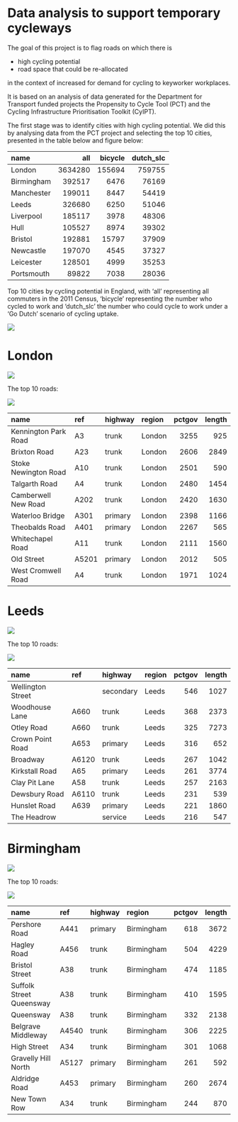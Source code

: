 
<!-- README.md is generated from README.Rmd. Please edit that file -->

# Data analysis to support temporary cycleways

<!-- badges: start -->

<!-- badges: end -->

The goal of this project is to flag roads on which there is

  - high cycling potential
  - road space that could be re-allocated

in the context of increased for demand for cycling to keyworker
workplaces.

It is based on an analysis of data generated for the Department for
Transport funded projects the Propensity to Cycle Tool (PCT) and the
Cycling Infrastructure Prioritisation Toolkit (CyIPT).

The first stage was to identify cities with high cycling potential. We
did this by analysing data from the PCT project and selecting the top 10
cities, presented in the table below and figure below:

| name       |     all | bicycle | dutch\_slc |
| :--------- | ------: | ------: | ---------: |
| London     | 3634280 |  155694 |     759755 |
| Birmingham |  392517 |    6476 |      76169 |
| Manchester |  199011 |    8447 |      54419 |
| Leeds      |  326680 |    6250 |      51046 |
| Liverpool  |  185117 |    3978 |      48306 |
| Hull       |  105527 |    8974 |      39302 |
| Bristol    |  192881 |   15797 |      37909 |
| Newcastle  |  197070 |    4545 |      37327 |
| Leicester  |  128501 |    4999 |      35253 |
| Portsmouth |   89822 |    7038 |      28036 |

Top 10 cities by cycling potential in England, with ‘all’ representing
all commuters in the 2011 Census, ‘bicycle’ representing the number who
cycled to work and ‘dutch\_slc’ the number who could cycle to work under
a ‘Go Dutch’ scenario of cycling uptake.

![](README_files/figure-gfm/unnamed-chunk-3-1.png)<!-- -->

# London

![](README_files/figure-gfm/unnamed-chunk-4-1.png)<!-- -->

The top 10 roads:

![](README_files/figure-gfm/unnamed-chunk-5-1.png)<!-- -->

| name                 | ref   | highway | region | pctgov | length |
| :------------------- | :---- | :------ | :----- | -----: | -----: |
| Kennington Park Road | A3    | trunk   | London |   3255 |    925 |
| Brixton Road         | A23   | trunk   | London |   2606 |   2849 |
| Stoke Newington Road | A10   | trunk   | London |   2501 |    590 |
| Talgarth Road        | A4    | trunk   | London |   2480 |   1454 |
| Camberwell New Road  | A202  | trunk   | London |   2420 |   1630 |
| Waterloo Bridge      | A301  | primary | London |   2398 |   1166 |
| Theobalds Road       | A401  | primary | London |   2267 |    565 |
| Whitechapel Road     | A11   | trunk   | London |   2111 |   1560 |
| Old Street           | A5201 | primary | London |   2012 |    505 |
| West Cromwell Road   | A4    | trunk   | London |   1971 |   1024 |

# Leeds

![](README_files/figure-gfm/unnamed-chunk-6-1.png)<!-- -->

The top 10 roads:

![](README_files/figure-gfm/unnamed-chunk-7-1.png)<!-- -->

| name              | ref   | highway   | region | pctgov | length |
| :---------------- | :---- | :-------- | :----- | -----: | -----: |
| Wellington Street |       | secondary | Leeds  |    546 |   1027 |
| Woodhouse Lane    | A660  | trunk     | Leeds  |    368 |   2373 |
| Otley Road        | A660  | trunk     | Leeds  |    325 |   7273 |
| Crown Point Road  | A653  | primary   | Leeds  |    316 |    652 |
| Broadway          | A6120 | trunk     | Leeds  |    267 |   1042 |
| Kirkstall Road    | A65   | primary   | Leeds  |    261 |   3774 |
| Clay Pit Lane     | A58   | trunk     | Leeds  |    257 |   2163 |
| Dewsbury Road     | A6110 | trunk     | Leeds  |    231 |    539 |
| Hunslet Road      | A639  | primary   | Leeds  |    221 |   1860 |
| The Headrow       |       | service   | Leeds  |    216 |    547 |

# Birmingham

![](README_files/figure-gfm/unnamed-chunk-8-1.png)<!-- -->

The top 10 roads:

![](README_files/figure-gfm/unnamed-chunk-9-1.png)<!-- -->

| name                     | ref   | highway | region     | pctgov | length |
| :----------------------- | :---- | :------ | :--------- | -----: | -----: |
| Pershore Road            | A441  | primary | Birmingham |    618 |   3672 |
| Hagley Road              | A456  | trunk   | Birmingham |    504 |   4229 |
| Bristol Street           | A38   | trunk   | Birmingham |    474 |   1185 |
| Suffolk Street Queensway | A38   | trunk   | Birmingham |    410 |   1595 |
| Queensway                | A38   | trunk   | Birmingham |    332 |   2138 |
| Belgrave Middleway       | A4540 | trunk   | Birmingham |    306 |   2225 |
| High Street              | A34   | trunk   | Birmingham |    301 |   1068 |
| Gravelly Hill North      | A5127 | primary | Birmingham |    261 |    592 |
| Aldridge Road            | A453  | primary | Birmingham |    260 |   2674 |
| New Town Row             | A34   | trunk   | Birmingham |    244 |    870 |
